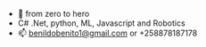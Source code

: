 - 👋 from zero to hero
- C# .Net, python, ML, Javascript and Robotics
- 📫 benildobenito1@gmail.com or +258878187178
<!---
bmabu/bmabu is a ✨ special ✨ repository because its `README.md` (this file) appears on your GitHub profile.
You can click the Preview link to take a look at your changes.
--->
